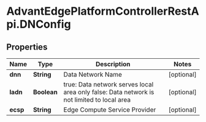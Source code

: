 # AdvantEdgePlatformControllerRestApi.DNConfig

## Properties
Name | Type | Description | Notes
------------ | ------------- | ------------- | -------------
**dnn** | **String** | Data Network Name | [optional] 
**ladn** | **Boolean** | true: Data network serves local area only false: Data network is not limited to local area | [optional] 
**ecsp** | **String** | Edge Compute Service Provider | [optional] 



